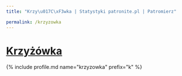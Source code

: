 ```yaml
---
title: "Krzy\u017C\xF3wka | Statystyki patronite.pl | Patromierz"

permalink: /krzyzowka
---
```


# [Krzyżówka](https://patronite.pl/krzyzowka)

{% include profile.md name="krzyzowka" prefix="k" %}
